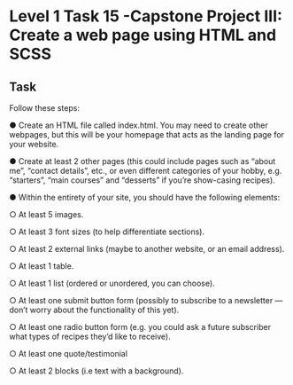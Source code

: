 # Level 1 Task 15 -Capstone Project III: Create a web page using HTML and SCSS

## Task

Follow these steps:

● Create an HTML file called index.html. You may need to create other
webpages, but this will be your homepage that acts as the landing page
for your website.

● Create at least 2 other pages (this could include pages such as “about me”,
“contact details”, etc., or even different categories of your hobby, e.g.
“starters”, “main courses” and “desserts” if you’re show-casing recipes).

● Within the entirety of your site, you should have the following elements:

○ At least 5 images.

○ At least 3 font sizes (to help differentiate sections).

○ At least 2 external links (maybe to another website, or an email
address).

○ At least 1 table.

○ At least 1 list (ordered or unordered, you can choose).

○ At least one submit button form (possibly to subscribe to a
newsletter — don’t worry about the functionality of this yet).

○ At least one radio button form (e.g. you could ask a future
subscriber what types of recipes they’d like to receive).

○ At least one quote/testimonial

○ At least 2 blocks (i.e text with a background).